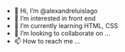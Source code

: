 - 👋 Hi, I’m @alexandreluislago
- 👀 I’m interested in front end
- 🌱 I’m currently learning HTML, CSS
- 💞️ I’m looking to collaborate on ...
- 📫 How to reach me ...

<!---
alexandreluislago/alexandreluislago is a ✨ special ✨ repository because its `README.md` (this file) appears on your GitHub profile.
You can click the Preview link to take a look at your changes.
--->
